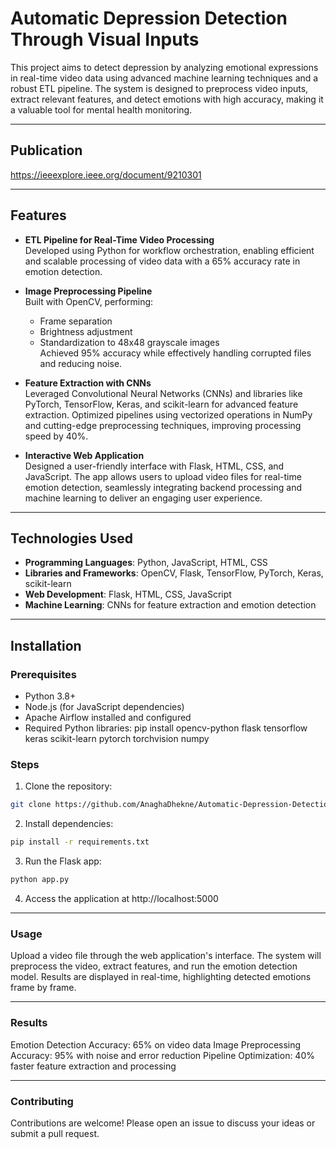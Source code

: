 # Automatic Depression Detection Through Visual Inputs

This project aims to detect depression by analyzing emotional expressions in real-time video data using advanced machine learning techniques and a robust ETL pipeline. The system is designed to preprocess video inputs, extract relevant features, and detect emotions with high accuracy, making it a valuable tool for mental health monitoring.

---

## Publication
https://ieeexplore.ieee.org/document/9210301

---

## Features
- **ETL Pipeline for Real-Time Video Processing**  
  Developed using Python for workflow orchestration, enabling efficient and scalable processing of video data with a 65% accuracy rate in emotion detection.

- **Image Preprocessing Pipeline**  
  Built with OpenCV, performing:
  - Frame separation
  - Brightness adjustment
  - Standardization to 48x48 grayscale images  
  Achieved 95% accuracy while effectively handling corrupted files and reducing noise.

- **Feature Extraction with CNNs**  
  Leveraged Convolutional Neural Networks (CNNs) and libraries like PyTorch, TensorFlow, Keras, and scikit-learn for advanced feature extraction. Optimized pipelines using vectorized operations in NumPy and cutting-edge preprocessing techniques, improving processing speed by 40%.

- **Interactive Web Application**  
  Designed a user-friendly interface with Flask, HTML, CSS, and JavaScript. The app allows users to upload video files for real-time emotion detection, seamlessly integrating backend processing and machine learning to deliver an engaging user experience.

---

## Technologies Used
- **Programming Languages**: Python, JavaScript, HTML, CSS  
- **Libraries and Frameworks**: OpenCV, Flask, TensorFlow, PyTorch, Keras, scikit-learn  
- **Web Development**: Flask, HTML, CSS, JavaScript  
- **Machine Learning**: CNNs for feature extraction and emotion detection

---

## Installation

### Prerequisites
- Python 3.8+
- Node.js (for JavaScript dependencies)
- Apache Airflow installed and configured
- Required Python libraries: pip install opencv-python flask tensorflow keras scikit-learn pytorch torchvision numpy

### Steps
1. Clone the repository:
 ```bash
 git clone https://github.com/AnaghaDhekne/Automatic-Depression-Detection.git
```
2. Install dependencies:
```bash
pip install -r requirements.txt
```
3. Run the Flask app:
```bash
python app.py
```
4. Access the application at http://localhost:5000

---

### Usage
Upload a video file through the web application's interface.
The system will preprocess the video, extract features, and run the emotion detection model.
Results are displayed in real-time, highlighting detected emotions frame by frame.

---

### Results
Emotion Detection Accuracy: 65% on video data
Image Preprocessing Accuracy: 95% with noise and error reduction
Pipeline Optimization: 40% faster feature extraction and processing

---

### Contributing
Contributions are welcome! Please open an issue to discuss your ideas or submit a pull request.
